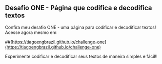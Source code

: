 ## Desafio ONE - Página que codifica e decodifica textos

Confira meu desafio ONE - uma página para codificar e decodificar textos! Acesse agora mesmo em:

##[https://tiagoengbrazil.github.io/challenge-one](https://tiagoengbrazil.github.io/challenge-one) 

Experimente codificar e decodificar seus textos de maneira simples e fácil!!
